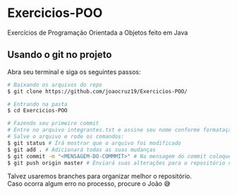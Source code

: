 # Exercicios-POO
Exercícios de Programação Orientada a Objetos feito em Java 

## Usando o git no projeto
Abra seu terminal e siga os seguintes passos:  
```bash
# Baixando os arquivos do repo
$ git clone https://github.com/joaocruz19/Exercicios-POO/

# Entrando na pasta
$ cd Exercicios-POO

# Fazendo seu primeiro commit
# Entre no arquivo integrantes.txt e assine seu nome conforme formatação
# Salve o arquivo e rode os comandos:
$ git status # Irá mostrar que o arquivo foi modificado
$ git add . # Adicionará todas as suas mudanças
$ git commit -m "<MENSAGEM-DO-COMMMIT>" # Na mensagem do commit coloque a principal alteração você fez no projeto.
$ git push origin master # Enviará suas alterações para o repositório no servidor
```
Talvez usaremos branches para organizar melhor o repositório.  
Caso ocorra algum erro no processo, procure o João :sweat_smile:
